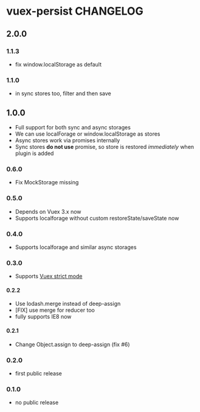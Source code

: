 # vuex-persist CHANGELOG

## 2.0.0

### 1.1.3

 - fix window.localStorage as default

### 1.1.0

 - in sync stores too, filter and then save

## 1.0.0

 - Full support for both sync and async storages
 - We can use localForage or window.localStorage as stores
 - Async stores work via promises internally
 - Sync stores **do not use** promise, so store is restored _immediately_ when plugin is added
 
### 0.6.0

 - Fix MockStorage missing

### 0.5.0
 - Depends on Vuex 3.x now
 - Supports localforage without custom restoreState/saveState now

### 0.4.0
 - Supports localforage and similar async storages
### 0.3.0
 - Supports [Vuex strict mode](https://vuex.vuejs.org/en/strict.html)

#### 0.2.2
 - Use lodash.merge instead of deep-assign
 - [FIX] use merge for reducer too
 - fully supports IE8 now

#### 0.2.1
 - Change Object.assign to deep-assign (fix #6)
 
### 0.2.0
 - first public release
### 0.1.0
 - no public release

